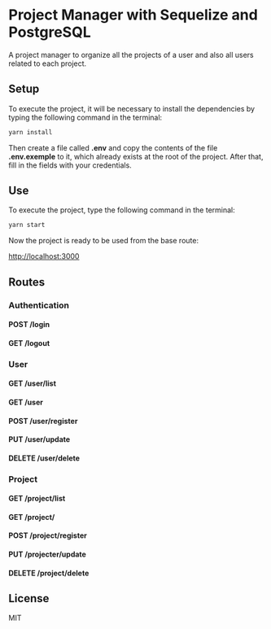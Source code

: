 # Project Manager with Sequelize and PostgreSQL

A project manager to organize all the projects of a user and also all users related to each project.

## Setup

To execute the project, it will be necessary to install the dependencies by typing the following command in the terminal:

```bash
yarn install
```

Then create a file called **.env** and copy the contents of the file **.env.exemple** to it, which already exists at the root of the project. After that, fill in the fields with your credentials.

## Use

To execute the project, type the following command in the terminal:

```bash
yarn start
```

Now the project is ready to be used from the base route:

[http://localhost:3000](http://localhost:3000)


## Routes

### Authentication

#### POST /login

#### GET /logout

### User

#### GET /user/list

#### GET /user

#### POST /user/register

#### PUT /user/update

#### DELETE /user/delete

### Project

#### GET /project/list

#### GET /project/

#### POST /project/register

#### PUT /projecter/update

#### DELETE /project/delete


## License

MIT
